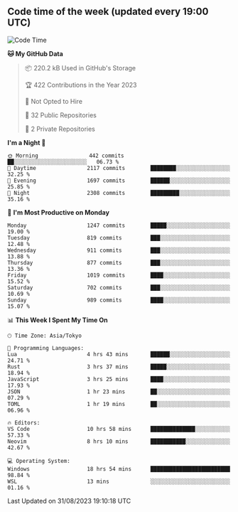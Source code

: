 ## Code time of the week (updated every 19:00 UTC)

<!--START_SECTION:waka-->
![Code Time](http://img.shields.io/badge/Code%20Time-1%2C981%20hrs%2041%20mins-blue)

**🐱 My GitHub Data** 

> 📦 220.2 kB Used in GitHub's Storage 
 > 
> 🏆 422 Contributions in the Year 2023
 > 
> 🚫 Not Opted to Hire
 > 
> 📜 32 Public Repositories 
 > 
> 🔑 2 Private Repositories 
 > 
**I'm a Night 🦉** 

```text
🌞 Morning                442 commits         ██░░░░░░░░░░░░░░░░░░░░░░░   06.73 % 
🌆 Daytime                2117 commits        ████████░░░░░░░░░░░░░░░░░   32.25 % 
🌃 Evening                1697 commits        ██████░░░░░░░░░░░░░░░░░░░   25.85 % 
🌙 Night                  2308 commits        █████████░░░░░░░░░░░░░░░░   35.16 % 
```
📅 **I'm Most Productive on Monday** 

```text
Monday                   1247 commits        █████░░░░░░░░░░░░░░░░░░░░   19.00 % 
Tuesday                  819 commits         ███░░░░░░░░░░░░░░░░░░░░░░   12.48 % 
Wednesday                911 commits         ███░░░░░░░░░░░░░░░░░░░░░░   13.88 % 
Thursday                 877 commits         ███░░░░░░░░░░░░░░░░░░░░░░   13.36 % 
Friday                   1019 commits        ████░░░░░░░░░░░░░░░░░░░░░   15.52 % 
Saturday                 702 commits         ███░░░░░░░░░░░░░░░░░░░░░░   10.69 % 
Sunday                   989 commits         ████░░░░░░░░░░░░░░░░░░░░░   15.07 % 
```


📊 **This Week I Spent My Time On** 

```text
🕑︎ Time Zone: Asia/Tokyo

💬 Programming Languages: 
Lua                      4 hrs 43 mins       ██████░░░░░░░░░░░░░░░░░░░   24.71 % 
Rust                     3 hrs 37 mins       █████░░░░░░░░░░░░░░░░░░░░   18.94 % 
JavaScript               3 hrs 25 mins       ████░░░░░░░░░░░░░░░░░░░░░   17.93 % 
JSON                     1 hr 23 mins        ██░░░░░░░░░░░░░░░░░░░░░░░   07.29 % 
TOML                     1 hr 19 mins        ██░░░░░░░░░░░░░░░░░░░░░░░   06.96 % 

🔥 Editors: 
VS Code                  10 hrs 58 mins      ██████████████░░░░░░░░░░░   57.33 % 
Neovim                   8 hrs 10 mins       ███████████░░░░░░░░░░░░░░   42.67 % 

💻 Operating System: 
Windows                  18 hrs 54 mins      █████████████████████████   98.84 % 
WSL                      13 mins             ░░░░░░░░░░░░░░░░░░░░░░░░░   01.16 % 
```


 Last Updated on 31/08/2023 19:10:18 UTC
<!--END_SECTION:waka-->